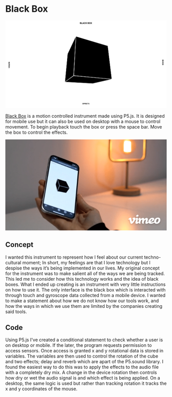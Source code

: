 # Black Box

![Screenshot of black box website. A black cube is in the centre of a white screen.](assets/readme-media/black-box.png)

[Black Box](https://alextownson.github.io/black-box/) is a motion controlled instrument made using P5.js. It is designed for mobile use but it can also be used on desktop with a mouse to control movement. To begin playback touch the box or press the space bar. Move the box to control the effects. 

[![Black box demo GIF. A phone is being moved around to control the black box on the website.](assets/readme-media/black-box-demo.gif)](https://vimeo.com/674154302)

## Concept

I wanted this instrument to represent how I feel about our current techno-cultural moment; In short, my feelings are that I love technology but I despise the ways it’s being implemented in our lives. My original concept for the instrument was to make salient all of the ways we are being tracked. This led me to consider how this technology works and the idea of black boxes. What I ended up creating is an instrument with very little instructions on how to use it. The only interface is the black box which is interacted with through touch and gyroscope data collected from a mobile device. I wanted to make a statement about how we do not know how our tools work, and how the ways in which we use them are limited by the companies creating said tools.

## Code 

Using P5.js I've created a conditional statement to check whether a user is on desktop or mobile. If the later, the program requests permission to access sensors. Once access is granted x and y rotational data is stored in variables. The variables are then used to control the rotation of the cube and two effects; delay and reverb which are apart of the P5.sound library. I found the easiest way to do this was to apply the effects to the audio file with a completely dry mix. A change in the device rotation then controls how dry or wet the audio signal is and which effect is being applied. On a desktop, the same logic is used but rather than tracking rotation it tracks the x and y coordinates of the mouse.    